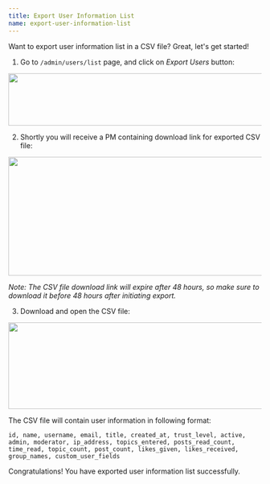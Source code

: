 ```yaml
---
title: Export User Information List
name: export-user-information-list
---
```


Want to export user information list in a CSV file? Great, let's get started!

1) Go to `/admin/users/list` page, and click on *Export Users* button:

<img src="/uploads/default/33722/c6a36e00a4bd2696.png" width="690" height="104"> 

2) Shortly you will receive a PM containing download link for exported CSV file:

<img src="/uploads/default/33723/826d74109b8c8d29.png" width="690" height="236"> 

*Note: The CSV file download link will expire after 48 hours, so make sure to download it before 48 hours after initiating export.*

3) Download and open the CSV file:

<img src="/uploads/default/33724/bc99464d5e069314.png" width="507" height="172"> 

The CSV file will contain user information in following format:

`id, name, username, email, title, created_at, trust_level, active, admin, moderator, ip_address, topics_entered, posts_read_count, time_read, topic_count, post_count, likes_given, likes_received, group_names, custom_user_fields`

Congratulations! You have exported user information list successfully.